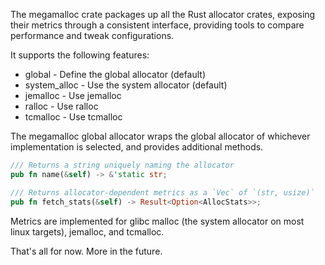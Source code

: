 The megamalloc crate packages up all the Rust allocator crates,
exposing their metrics through a consistent interface,
providing tools to compare performance and tweak configurations.

It supports the following features:

- global - Define the global allocator (default)
- system_alloc - Use the system allocator (default)
- jemalloc - Use jemalloc
- ralloc - Use ralloc
- tcmalloc - Use tcmalloc

The megamalloc global allocator wraps the global allocator of
whichever implementation is selected, and provides additional methods.

```rust
/// Returns a string uniquely naming the allocator
pub fn name(&self) -> &'static str;

/// Returns allocator-dependent metrics as a `Vec` of `(str, usize)`
pub fn fetch_stats(&self) -> Result<Option<AllocStats>>;
```

Metrics are implemented for glibc malloc (the system allocator on most
linux targets), jemalloc, and tcmalloc.

That's all for now. More in the future.
